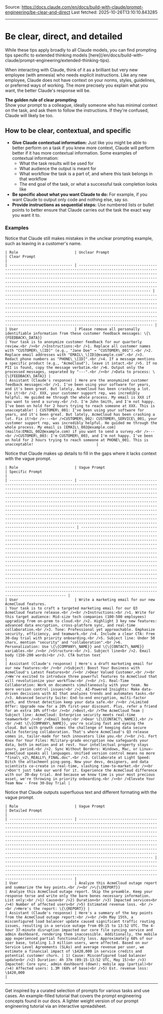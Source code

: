 Source: https://docs.claude.com/en/docs/build-with-claude/prompt-engineering/be-clear-and-direct
Last fetched: 2025-10-26T13:10:10.843285

---

# Be clear, direct, and detailed

<Note>
  While these tips apply broadly to all Claude models, you can find prompting tips specific to extended thinking models [here](/en/docs/build-with-claude/prompt-engineering/extended-thinking-tips).
</Note>

When interacting with Claude, think of it as a brilliant but very new employee (with amnesia) who needs explicit instructions. Like any new employee, Claude does not have context on your norms, styles, guidelines, or preferred ways of working.
The more precisely you explain what you want, the better Claude's response will be.

<Tip>**The golden rule of clear prompting**<br />Show your prompt to a colleague, ideally someone who has minimal context on the task, and ask them to follow the instructions. If they're confused, Claude will likely be too.</Tip>

## How to be clear, contextual, and specific

* **Give Claude contextual information:** Just like you might be able to better perform on a task if you knew more context, Claude will perform better if it has more contextual information. Some examples of contextual information:
  * What the task results will be used for
  * What audience the output is meant for
  * What workflow the task is a part of, and where this task belongs in that workflow
  * The end goal of the task, or what a successful task completion looks like
* **Be specific about what you want Claude to do:** For example, if you want Claude to output only code and nothing else, say so.
* **Provide instructions as sequential steps:** Use numbered lists or bullet points to better ensure that Claude carries out the task the exact way you want it to.

### Examples

<AccordionGroup>
  <Accordion title="Example: Anonymizing customer feedback">
    Notice that Claude still makes mistakes in the unclear prompting example, such as leaving in a customer's name.

    | Role                          | Unclear Prompt                                                                                                                                                                                                                                                                                                                                                                                                                                                        | Clear Prompt                                                                                                                                                                                                                                                                                                                                                                                                                                                                                                                                                                   |
    | ----------------------------- | --------------------------------------------------------------------------------------------------------------------------------------------------------------------------------------------------------------------------------------------------------------------------------------------------------------------------------------------------------------------------------------------------------------------------------------------------------------------- | ------------------------------------------------------------------------------------------------------------------------------------------------------------------------------------------------------------------------------------------------------------------------------------------------------------------------------------------------------------------------------------------------------------------------------------------------------------------------------------------------------------------------------------------------------------------------------ |
    | User                          | Please remove all personally identifiable information from these customer feedback messages: \{\{FEEDBACK\_DATA}}                                                                                                                                                                                                                                                                                                                                                     | Your task is to anonymize customer feedback for our quarterly review.<br /><br />Instructions:<br />1. Replace all customer names with "CUSTOMER\_\[ID]" (e.g., "Jane Doe" → "CUSTOMER\_001").<br />2. Replace email addresses with "EMAIL\_\[ID]@example.com".<br />3. Redact phone numbers as "PHONE\_\[ID]".<br />4. If a message mentions a specific product (e.g., "AcmeCloud"), leave it intact.<br />5. If no PII is found, copy the message verbatim.<br />6. Output only the processed messages, separated by "---".<br /><br />Data to process: \{\{FEEDBACK\_DATA}} |
    | Assistant (Claude's response) | Here are the anonymized customer feedback messages:<br />1. I've been using your software for years, and it's been great. But lately, AcmeCloud has been crashing a lot. Fix it!<br />2. XXX, your customer support rep, was incredibly helpful. He guided me through the whole process. My email is XXX if you want to send a survey.<br />3. I'm John Smith, and I'm not happy. I've been on hold for 2 hours trying to reach someone at XXX. This is unacceptable! | CUSTOMER\_001: I've been using your software for years, and it's been great. But lately, AcmeCloud has been crashing a lot. Fix it!<br />---<br />CUSTOMER\_002: CUSTOMER\_SERVICE\_001, your customer support rep, was incredibly helpful. He guided me through the whole process. My email is [EMAIL\_002@example.com](mailto:EMAIL_002@example.com) if you want to send a survey.<br />---<br />CUSTOMER\_003: I'm CUSTOMER\_003, and I'm not happy. I've been on hold for 2 hours trying to reach someone at PHONE\_001. This is unacceptable!                             |
  </Accordion>

  <Accordion title="Example: Crafting a marketing email campaign">
    Notice that Claude makes up details to fill in the gaps where it lacks context with the vague prompt.

    | Role                          | Vague Prompt                                                                                                                                                                                                                                                                                                                                                                                                                                                                                                                                                                                                                                                                                                                                                                                     | Specific Prompt                                                                                                                                                                                                                                                                                                                                                                                                                                                                                                                                                                                                                                                                                                                                                                                                                                                                                                                                                                                                                                                                                                                                           |
    | ----------------------------- | ------------------------------------------------------------------------------------------------------------------------------------------------------------------------------------------------------------------------------------------------------------------------------------------------------------------------------------------------------------------------------------------------------------------------------------------------------------------------------------------------------------------------------------------------------------------------------------------------------------------------------------------------------------------------------------------------------------------------------------------------------------------------------------------------ | --------------------------------------------------------------------------------------------------------------------------------------------------------------------------------------------------------------------------------------------------------------------------------------------------------------------------------------------------------------------------------------------------------------------------------------------------------------------------------------------------------------------------------------------------------------------------------------------------------------------------------------------------------------------------------------------------------------------------------------------------------------------------------------------------------------------------------------------------------------------------------------------------------------------------------------------------------------------------------------------------------------------------------------------------------------------------------------------------------------------------------------------------------- |
    | User                          | Write a marketing email for our new AcmeCloud features.                                                                                                                                                                                                                                                                                                                                                                                                                                                                                                                                                                                                                                                                                                                                          | Your task is to craft a targeted marketing email for our Q3 AcmeCloud feature release.<br /><br />Instructions:<br />1. Write for this target audience: Mid-size tech companies (100-500 employees) upgrading from on-prem to cloud.<br />2. Highlight 3 key new features: advanced data encryption, cross-platform sync, and real-time collaboration.<br />3. Tone: Professional yet approachable. Emphasize security, efficiency, and teamwork.<br />4. Include a clear CTA: Free 30-day trial with priority onboarding.<br />5. Subject line: Under 50 chars, mention "security" and "collaboration".<br />6. Personalization: Use \{\{COMPANY\_NAME}} and \{\{CONTACT\_NAME}} variables.<br /><br />Structure:<br />1. Subject line<br />2. Email body (150-200 words)<br />3. CTA button text                                                                                                                                                                                                                                                                                                                                                        |
    | Assistant (Claude's response) | Here's a draft marketing email for our new features:<br /><br />Subject: Boost Your Business with AcmeCloud's Latest Features<br /><br />Dear Valued Customer,<br /><br />We're excited to introduce three powerful features to AcmeCloud that will revolutionize your workflow:<br /><br />1. Real-Time Collaboration: Work on documents simultaneously with your team. No more version control issues!<br />2. AI-Powered Insights: Make data-driven decisions with AI that analyzes trends and automates tasks.<br />3. Advanced Security Suite: End-to-end encryption, multi-factor auth, and threat detection keep your data safe.<br /><br />Limited Offer: Upgrade now for a 20% first-year discount. Plus, refer a friend for an extra 10% off!<br /><br />Best,<br />The AcmeCloud Team | Subject line: AcmeCloud: Enterprise security meets real-time teamwork<br /><br />Email body:<br />Dear \{\{CONTACT\_NAME}},<br /><br />At \{\{COMPANY\_NAME}}, you're scaling fast and eyeing the cloud. But with growth comes the challenge of keeping data secure while fostering collaboration. That's where AcmeCloud's Q3 release comes in, tailor-made for tech innovators like you.<br /><br />1. Fort Knox for Your Files: Military-grade encryption now safeguards your data, both in motion and at rest. Your intellectual property stays yours, period.<br />2. Sync Without Borders: Windows, Mac, or Linux—AcmeCloud speaks all languages. Unified version control means no more "final\_v2\_REALLY\_FINAL.doc".<br />3. Collaborate at Light Speed: Ditch the attachment ping-pong. Now your devs, designers, and data scientists co-create in real-time, slashing time-to-market.<br /><br />Don't just take our word for it. Experience the AcmeCloud difference with our 30-day trial. And because we know time is your most precious asset, we're throwing in priority onboarding.<br /><br />Elevate Your Team Now - Free 30-Day Trial |
  </Accordion>

  <Accordion title="Example: Incident response">
    Notice that Claude outputs superfluous text and different formating with the vague prompt.

    | Role                          | Vague Prompt                                                                                                                                                                                                                                                                                                                                                                                                                                                                                                                                                                                                                                                                             | Detailed Prompt                                                                                                                                                                                                                                                                                                         |
    | ----------------------------- | ---------------------------------------------------------------------------------------------------------------------------------------------------------------------------------------------------------------------------------------------------------------------------------------------------------------------------------------------------------------------------------------------------------------------------------------------------------------------------------------------------------------------------------------------------------------------------------------------------------------------------------------------------------------------------------------- | ----------------------------------------------------------------------------------------------------------------------------------------------------------------------------------------------------------------------------------------------------------------------------------------------------------------------- |
    | User                          | Analyze this AcmeCloud outage report and summarize the key points.<br /><br />\{\{REPORT}}                                                                                                                                                                                                                                                                                                                                                                                                                                                                                                                                                                                               | Analyze this AcmeCloud outage report. Skip the preamble. Keep your response terse and write only the bare bones necessary information. List only:<br />1) Cause<br />2) Duration<br />3) Impacted services<br />4) Number of affected users<br />5) Estimated revenue loss. <br /><br />Here's the report: \{\{REPORT}} |
    | Assistant (Claude's response) | Here's a summary of the key points from the AcmeCloud outage report:<br /><br />On May 15th, a misconfigured load balancer update caused significant traffic routing issues, resulting in a service outage from 09:15 to 13:52 UTC. The 4-hour 37-minute disruption impacted our core file syncing service and admin dashboard, rendering them inaccessible. Additionally, the mobile app experienced partial functionality loss. Approximately 68% of our user base, totaling 1.3 million users, were affected. Based on our Service Level Agreements (SLAs) and average revenue per user, we estimate a financial impact of \$420,000 in service credits and potential customer churn. | 1) Cause: Misconfigured load balancer update<br />2) Duration: 4h 37m (09:15-13:52 UTC, May 15)<br />3) Impacted: Core sync, admin dashboard (down); mobile app (partial)<br />4) Affected users: 1.3M (68% of base)<br />5) Est. revenue loss: \$420,000                                                               |
  </Accordion>
</AccordionGroup>

***

<CardGroup cols={3}>
  <Card title="Prompt library" icon="link" href="/en/resources/prompt-library/library">
    Get inspired by a curated selection of prompts for various tasks and use cases.
  </Card>

  <Card title="GitHub prompting tutorial" icon="link" href="https://github.com/anthropics/prompt-eng-interactive-tutorial">
    An example-filled tutorial that covers the prompt engineering concepts found in our docs.
  </Card>

  <Card title="Google Sheets prompting tutorial" icon="link" href="https://docs.google.com/spreadsheets/d/19jzLgRruG9kjUQNKtCg1ZjdD6l6weA6qRXG5zLIAhC8">
    A lighter weight version of our prompt engineering tutorial via an interactive spreadsheet.
  </Card>
</CardGroup>